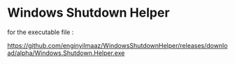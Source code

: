 # Windows Shutdown Helper

for the executable file : 

https://github.com/enginyilmaaz/WindowsShutdownHelper/releases/download/alpha/Windows.Shutdown.Helper.exe
